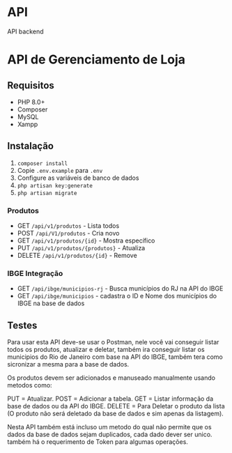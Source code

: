 # API
API backend
# API de Gerenciamento de Loja

## Requisitos
- PHP 8.0+
- Composer
- MySQL
- Xampp

## Instalação
1. `composer install`
2. Copie `.env.example` para `.env`
3. Configure as variáveis de banco de dados
4. `php artisan key:generate`
5. `php artisan migrate`

### Produtos
- GET `/api/v1/produtos` - Lista todos
- POST `/api/V1/produtos` - Cria novo
- GET `/api/v1/produtos/{id}` - Mostra específico
- PUT `/api/v1/produtos/{produtos}` - Atualiza
- DELETE `/api/v1/produtos/{id}` - Remove

### IBGE Integração
- GET `/api/ibge/municipios-rj` - Busca municípios do RJ na API do IBGE
- GET `/api/ibge/municipios` - cadastra o ID e Nome dos municípios do IBGE na base de dados 

## Testes
Para usar esta API deve-se usar o Postman, nele você vai conseguir listar todos os produtos, atualizar e deletar, também ira conseguir listar os municipios do Rio de Janeiro com base na API do IBGE, também tera como sicronizar a mesma para a base de dados.

Os produtos devem ser adicionados e manuseado manualmente usando metodos como:

PUT = Atualizar.
POST = Adicionar a tabela.
GET = Listar informação da base de dados ou da API do IBGE.
DELETE = Para Deletar o produto da lista (O produto não será deletado da base de dados e sim apenas da listagem).

Nesta API também está incluso um metodo do qual não permite que os dados da base de dados sejam duplicados, cada dado dever ser unico. também há o requerimento de Token para algumas operações.

